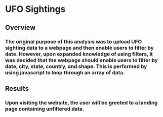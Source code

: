 # UFO Sightings
## Overview
### The original purpose of this analysis was to upload UFO sighting data to a webpage and then enable users to filter by date. However, upon expanded knowledge of using filters, it was decided that the webpage should enable users to filter by date, city, state, country, and shape. This is performed by using javascript to loop through an array of data. 

## Results
### Upon visiting the website, the user will be greeted to a landing page containing unfiltered data. 
